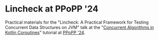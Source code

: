 # Lincheck at PPoPP '24

Practical materials for the "Lincheck: A Practical Framework for Testing Concurrent Data Structures on JVM" 
talk at the "[Concurrent Algorithms in Kotlin Coroutines](https://lp.jetbrains.com/concurrent-algorithms-in-kotlin-coroutines-ppopp24)" 
tutorial at [PPoPP '24](https://ppopp24.sigplan.org/).

